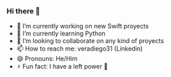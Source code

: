 ### Hi there 👋

<!--
**veradiego31/veradiego31** is a ✨ _special_ ✨ repository because its `README.md` (this file) appears on your GitHub profile.

Here are some ideas to get you started:

-->

- 🔭 I’m currently working on new Swift proyects
- 🌱 I’m currently learning Python
- 👯 I’m looking to collaborate on any kind of proyects
- 📫 How to reach me: veradiego31 (Linkedin)
- 😄 Pronouns: He/Him
- ⚡ Fun fact: I have a left power 🫲

